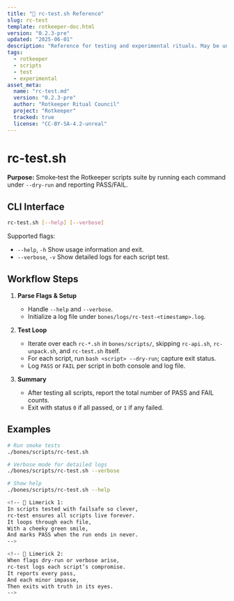 ```yaml
---
title: "🧪 rc-test.sh Reference"
slug: rc-test
template: rotkeeper-doc.html
version: "0.2.3-pre"
updated: "2025-06-01"
description: "Reference for testing and experimental rituals. May be unstable or used for staging edge-case logic."
tags:
  - rotkeeper
  - scripts
  - test
  - experimental
asset_meta:
  name: "rc-test.md"
  version: "0.2.3-pre"
  author: "Rotkeeper Ritual Council"
  project: "Rotkeeper"
  tracked: true
  license: "CC-BY-SA-4.2-unreal"
---
```


# rc-test.sh

**Purpose:** Smoke‑test the Rotkeeper scripts suite by running each command under `--dry-run` and reporting PASS/FAIL.

## CLI Interface

```bash
rc-test.sh [--help] [--verbose]
```

Supported flags:

- `--help`, `-h`
  Show usage information and exit.
- `--verbose`, `-v`
  Show detailed logs for each script test.

## Workflow Steps

1. **Parse Flags & Setup**
   - Handle `--help` and `--verbose`.
   - Initialize a log file under `bones/logs/rc-test-<timestamp>.log`.

2. **Test Loop**
   - Iterate over each `rc-*.sh` in `bones/scripts/`, skipping `rc-api.sh`, `rc-unpack.sh`, and `rc-test.sh` itself.
   - For each script, run `bash <script> --dry-run`; capture exit status.
   - Log `PASS` or `FAIL` per script in both console and log file.

3. **Summary**
   - After testing all scripts, report the total number of PASS and FAIL counts.
   - Exit with status `0` if all passed, or `1` if any failed.

## Examples

```bash
# Run smoke tests
./bones/scripts/rc-test.sh

# Verbose mode for detailed logs
./bones/scripts/rc-test.sh --verbose

# Show help
./bones/scripts/rc-test.sh --help

<!-- 🎴 Limerick 1:
In scripts tested with failsafe so clever,
rc-test ensures all scripts live forever.
It loops through each file,
With a cheeky green smile,
And marks PASS when the run ends in never.
-->

<!-- 🎴 Limerick 2:
When flags dry-run or verbose arise,
rc-test logs each script’s compromise.
It reports every pass,
And each minor impasse,
Then exits with truth in its eyes.
-->
```